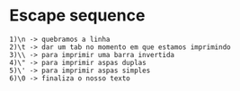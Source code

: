 # Escape sequence

	1)\n -> quebramos a linha
	2)\t -> dar um tab no momento em que estamos imprimindo
	3)\\ -> para imprimir uma barra invertida
	4)\" -> para imprimir aspas duplas
	5)\' -> para imprimir aspas simples
	6)\0 -> finaliza o nosso texto